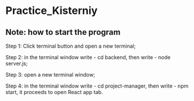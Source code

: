 # Practice_Kisterniy 
## Note: how to start the program

Step 1: Click terminal button and open a new terminal;

Step 2: in the terminal window write - cd backend, then write - node server.js;

Step 3: open a new terminal window;

Step 4: in the terminal window write - cd project-manager, then write - npm start, it proceeds to open React app tab.


